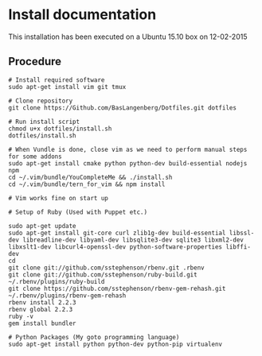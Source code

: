 # Install documentation

This installation has been executed on a Ubuntu 15.10 box on 12-02-2015

## Procedure

    # Install required software
    sudo apt-get install vim git tmux

    # Clone repository
    git clone https://Github.com/BasLangenberg/Dotfiles.git dotfiles

    # Run install script
    chmod u+x dotfiles/install.sh
    dotfiles/install.sh

    # When Vundle is done, close vim as we need to perform manual steps for some addons
    sudo apt-get install cmake python python-dev build-essential nodejs npm
    cd ~/.vim/bundle/YouCompleteMe && ./install.sh
    cd ~/.vim/bundle/tern_for_vim && npm install

    # Vim works fine on start up

    # Setup of Ruby (Used with Puppet etc.)

    sudo apt-get update
    sudo apt-get install git-core curl zlib1g-dev build-essential libssl-dev libreadline-dev libyaml-dev libsqlite3-dev sqlite3 libxml2-dev libxslt1-dev libcurl4-openssl-dev python-software-properties libffi-dev
    cd
    git clone git://github.com/sstephenson/rbenv.git .rbenv
    git clone git://github.com/sstephenson/ruby-build.git ~/.rbenv/plugins/ruby-build
    git clone https://github.com/sstephenson/rbenv-gem-rehash.git ~/.rbenv/plugins/rbenv-gem-rehash
    rbenv install 2.2.3
    rbenv global 2.2.3
    ruby -v
    gem install bundler

    # Python Packages (My goto programming language)
    sudo apt-get install python python-dev python-pip virtualenv
